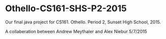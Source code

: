 # Othello-CS161-SHS-P2-2015
Our final java project for CS161. Othello. Period 2, Sunset High School, 2015.

A collaberation between Andrew Meythaler and Alex Niebur
5/7/2015
